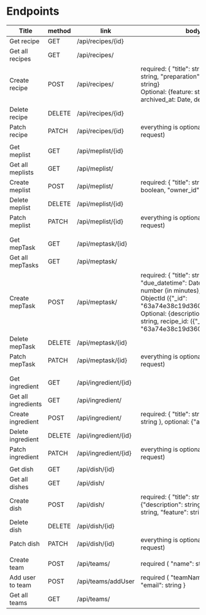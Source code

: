 # Endpoints

| Title               | method | link                 | body                                                                                                                                                                                                                                              |
|---------------------|--------|----------------------|---------------------------------------------------------------------------------------------------------------------------------------------------------------------------------------------------------------------------------------------------|
| Get recipe          | GET    | /api/recipes/{id}    |                                                                                                                                                                                                                                                   |
| Get all recipes     | GET    | /api/recipes/        |                                                                                                                                                                                                                                                   |
| Create recipe       | POST   | /api/recipes/        | required: { "title": string, "volume": string, "preparation": string, "unit": string}<br/> Optional: {feature: string, archived_at: Date, deleted_at: Date}                                                                                       |
| Delete recipe       | DELETE | /api/recipes/{id}    |                                                                                                                                                                                                                                                   |
| Patch  recipe       | PATCH  | /api/recipes/{id}    | everything is optional (check create request)                                                                                                                                                                                                     |
 |                     |        |                      |                                                                                                                                                                                                                                                   | 
| Get meplist         | GET    | /api/meplist/{id}    |                                                                                                                                                                                                                                                   |
| Get all meplists    | GET    | /api/meplist/        |                                                                                                                                                                                                                                                   |
| Create meplist      | POST   | /api/meplist/        | required: { "title": string, "active": boolean, "owner_id": string (user id)                                                                                                                                                                      |
| Delete meplist      | DELETE | /api/meplist/{id}    |                                                                                                                                                                                                                                                   |
| Patch  meplist      | PATCH  | /api/meplist/{id}    | everything is optional (check create request)                                                                                                                                                                                                     | 
|                     |        |                      |                                                                                                                                                                                                                                                   |
 |                     |        |                      |                                                                                                                                                                                                                                                   |                                                                                                                                                                    
| Get mepTask         | GET    | /api/meptask/{id}    |                                                                                                                                                                                                                                                   |
| Get all mepTasks    | GET    | /api/meptask/        |                                                                                                                                                                                                                                                   |
| Create mepTask      | POST   | /api/meptask/        | required: { "title": string, "due_datetime": Date, "duration": number (in minutes), mepList_id: ObjectId ({"_id": "63a74e38c19d3604d7145baa"})} Optional: {description: string, status: string, recipe_id: ({"_id": "63a74e38c19d3604d7145baa"})} |
| Delete mepTask      | DELETE | /api/meptask/{id}    |                                                                                                                                                                                                                                                   |
| Patch  mepTask      | PATCH  | /api/meptask/{id}    | everything is optional (check create request)                                                                                                                                                                                                     |
|                     |        |                      |                                                                                                                                                                                                                                                   |
|                     |        |                      |                                                                                                                                                                                                                                                   |                                                         
| Get ingredient      | GET    | /api/ingredient/{id} |                                                                                                                                                                                                                                                   |
| Get all ingredients | GET    | /api/ingredient/     |                                                                                                                                                                                                                                                   |
| Create ingredient   | POST   | /api/ingredient/     | required: { "title": string, "unit": string }, optional: {"allergy": string}                                                                                                                                                                      |
| Delete ingredient   | DELETE | /api/ingredient/{id} |                                                                                                                                                                                                                                                   |
| Patch  ingredient   | PATCH  | /api/ingredient/{id} | everything is optional (check create request)                                                                                                                                                                                                     |                                                                                                                                                                                                                                                   
|                     |        |                      |                                                                                                                                                                                                                                                   |
| Get dish            | GET    | /api/dish/{id}       |                                                                                                                                                                                                                                                   |
| Get all dishes      | GET    | /api/dish/           |                                                                                                                                                                                                                                                   |
| Create dish         | POST   | /api/dish/           | required: { "title": string }, optional: {"description": string, "image": string, "feature": string}                                                                                                                                              |
| Delete dish         | DELETE | /api/dish/{id}       |                                                                                                                                                                                                                                                   |
| Patch  dish         | PATCH  | /api/dish/{id}       | everything is optional (check create request)                                                                                                                                                                                                     |
|                     |        |                      |                                                                                                                                                                                                                                                   |
| Create team         | POST   | /api/teams/          | required ( "name": string }                                                                                                                                                                                                                       |
| Add user to team    | POST   | /api/teams/addUser   | required ( "teamName": string, "email": string }                                                                                                                                                                                                  |
| Get all teams       | GET    | /api/teams/          |                                                                                                                                                                                                                                                   |                                                                                                                                                                                                                                              
